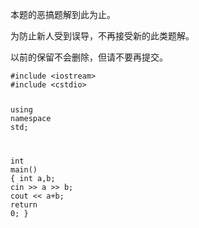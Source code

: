 <p>本题的恶搞题解到此为止。</p>
<p>为防止新人受到误导，不再接受新的此类题解。</p>
<p>以前的保留不会删除，但请不要再提交。</p>
<pre><code class="language-cpp" data-rendered-lang="cpp"><span class="hljs-meta">#<span class="hljs-meta-keyword">include</span> <span class="hljs-meta-string">&lt;iostream&gt;</span></span>
<span class="hljs-meta">#<span class="hljs-meta-keyword">include</span> <span class="hljs-meta-string">&lt;cstdio&gt;</span></span>

<span class="hljs-keyword">using</span> <span class="hljs-keyword">namespace</span> <span class="hljs-built_in">std</span>;

<span class="hljs-function"><span class="hljs-keyword">int</span> <span class="hljs-title">main</span><span class="hljs-params">()</span> </span>{
    <span class="hljs-keyword">int</span> a,b;
    <span class="hljs-built_in">cin</span> &gt;&gt; a &gt;&gt; b;
    <span class="hljs-built_in">cout</span> &lt;&lt; a+b;
    <span class="hljs-keyword">return</span> <span class="hljs-number">0</span>;
}
</code></pre>
